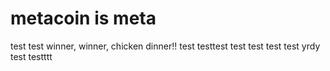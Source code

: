 # metacoin is meta

test
test
winner, winner, chicken dinner!!
test
testtest
test
test
test
test
yrdy
test
testttt
